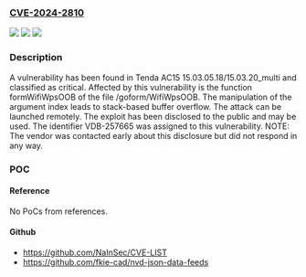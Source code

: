 ### [CVE-2024-2810](https://cve.mitre.org/cgi-bin/cvename.cgi?name=CVE-2024-2810)
![](https://img.shields.io/static/v1?label=Product&message=AC15&color=blue)
![](https://img.shields.io/static/v1?label=Version&message=%3D%2015.03.05.18%20&color=brighgreen)
![](https://img.shields.io/static/v1?label=Vulnerability&message=CWE-121%20Stack-based%20Buffer%20Overflow&color=brighgreen)

### Description

A vulnerability has been found in Tenda AC15 15.03.05.18/15.03.20_multi and classified as critical. Affected by this vulnerability is the function formWifiWpsOOB of the file /goform/WifiWpsOOB. The manipulation of the argument index leads to stack-based buffer overflow. The attack can be launched remotely. The exploit has been disclosed to the public and may be used. The identifier VDB-257665 was assigned to this vulnerability. NOTE: The vendor was contacted early about this disclosure but did not respond in any way.

### POC

#### Reference
No PoCs from references.

#### Github
- https://github.com/NaInSec/CVE-LIST
- https://github.com/fkie-cad/nvd-json-data-feeds

